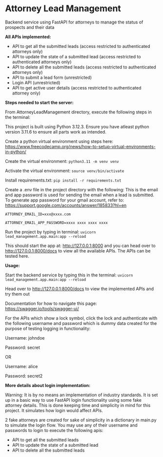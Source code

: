 # Attorney Lead Management
Backend service using FastAPI for attorneys to manage the status of prospects and their data

**All APIs implemented:**

- API to get all the submitted leads (access restricted to authenticated attorneys only)
- API to update the state of a submitted lead (access restricted to authenticated attorneys only)
- API to delete all the submitted leads (access restricted to authenticated attorneys only)
- API to submit a lead form (unrestricted)
- Login API (unrestricted)
- API to get active user details (access restricted to authenticated attorney only)

**Steps needed to start the server:**

From AttorneyLeadManagement directory, execute the following steps in the terminal:

This project is built using Python 3.12.3. Ensure you have atleast python version 3.11.6 to ensure all parts work as intended. 

Create a python virtual environment using steps here: https://www.freecodecamp.org/news/how-to-setup-virtual-environments-in-python/ 

Create the virtual environment: `python3.11 -m venv venv`

Activate the virtual environment: `source venv/bin/activate`

Install requirements.txt: `pip install -r requirements.txt`

Create a .env file in the project directory with the following: 
This is the email and app password is used for sending the email when a lead is submitted. 
To generate app password for your gmail account, refer to: https://support.google.com/accounts/answer/185833?hl=en

```
ATTORNEY_EMAIL_ID=xxx@xxxx.com

ATTORNEY_EMAIL_APP_PASSWORD=xxxx xxxx xxxx xxxx
```

Run the project by typing in terminal: `uvicorn lead_management.app.main:app --reload`

This should start the app at: http://127.0.0.1:8000 and you can head over to http://127.0.0.1:8000/docs to view all the available APIs. The APIs can be tested here.


**Usage:** 

Start the backend service by typing this in the terminal: `uvicorn lead_management.app.main:app --reload`

Head over to http://127.0.0.1:8000/docs to view the implemented APIs and try them out 

Documentation for how to navigate this page:  https://swagger.io/tools/swagger-ui/ 

For the APIs which show a lock symbol, click the lock and authenticate with the following username and password which is dummy data created for the purpose of testing logging in functionality:

Username: johndoe

Password: secret

OR

Username: alice

Password: secret2

**More details about login implementation:**

Warning: It is by no means an implementation of industry standards. It is set up in a basic way to use FastAPI login functionality using some fake attorney details. This is done keeping time and simplicity in mind for this project. It simulates how login would affect APIs. 


2 fake attorneys are created for sake of simplicity in a dictionary in main.py to simulate the login flow. You may use any of their username and passwords to login to execute the following apis:

- API to get all the submitted leads
- API to update the state of a submitted lead
- API to delete all the submitted leads
